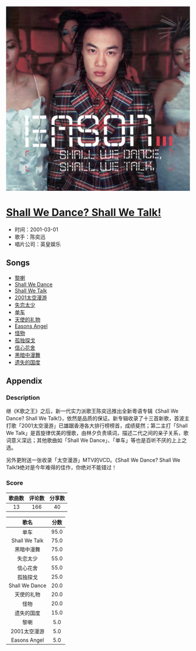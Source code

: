 <p align="center">
	<img src="imgs/shall_we_dance_shall_we_talk_.jpg" alt="album_img" />
</p>

# [Shall We Dance? Shall We Talk!](https://music.163.com/album?id=6590)

* 时间：2001-03-01
* 歌手：陈奕迅
* 唱片公司：英皇娱乐
## Songs

* [黎喇](songs/黎喇_67402/README.md)
* [Shall We Dance](songs/shall_we_dance_67407/README.md)
* [Shall We Talk](songs/shall_we_talk_67411/README.md)
* [2001太空漫游](songs/_太空漫游_67418/README.md)
* [失恋太少](songs/失恋太少_67420/README.md)
* [单车](songs/单车_67422/README.md)
* [天使的礼物](songs/天使的礼物_67427/README.md)
* [Easons Angel](songs/easons_angel_67432/README.md)
* [怪物](songs/怪物_67437/README.md)
* [孤独探戈](songs/孤独探戈_67442/README.md)
* [信心花舍](songs/信心花舍_67447/README.md)
* [黑暗中漫舞](songs/黑暗中漫舞_67452/README.md)
* [遗失的国度](songs/遗失的国度_32451037/README.md)
## Appendix

### Description

继《K歌之王》之后，新一代实力派歌王陈奕迅推出全新粵语专辑《Shall We Dance? Shall We Talk!》，依然是品质的保证。新专辑收录了十三首新歌，首波主打歌「2001太空漫游」已雄踞香港各大排行榜榜首，成绩斐然；第二主打「Shall We Talk」是首旋律优美的慢歌，由林夕负责填词，描述二代之间的亲子关系，歌词意义深远；其他歌曲如「Shall We Dance」、「单车」等也是百听不厌的上上之选。

另外更附送一张收录「太空漫游」MTV的VCD。《Shall We Dance? Shall We Talk!》绝对是今年难得的佳作，你绝对不能错过！

### Score

|歌曲数|评论数|分享数|
|:---:|:---:|:---:|
|13|166|40|

|歌名|分数|
|:---:|:---:|
|单车|95.0
|Shall We Talk|75.0
|黑暗中漫舞|75.0
|失恋太少|55.0
|信心花舍|55.0
|孤独探戈|25.0
|Shall We Dance|20.0
|天使的礼物|20.0
|怪物|20.0
|遗失的国度|15.0
|黎喇|5.0
|2001太空漫游|5.0
|Easons Angel|5.0

